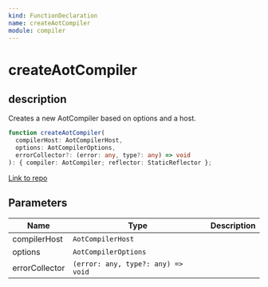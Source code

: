 ```yaml
---
kind: FunctionDeclaration
name: createAotCompiler
module: compiler
---
```


# createAotCompiler

## description

Creates a new AotCompiler based on options and a host.

```ts
function createAotCompiler(
  compilerHost: AotCompilerHost,
  options: AotCompilerOptions,
  errorCollector?: (error: any, type?: any) => void
): { compiler: AotCompiler; reflector: StaticReflector };
```

[Link to repo](https://github.com/timdeschryver/angular/blob/master/packages/compiler/src/aot/compiler_factory.ts#L56-L103)

## Parameters

| Name           | Type                               | Description |
| -------------- | ---------------------------------- | ----------- |
| compilerHost   | `AotCompilerHost`                  |             |
| options        | `AotCompilerOptions`               |             |
| errorCollector | `(error: any, type?: any) => void` |             |
